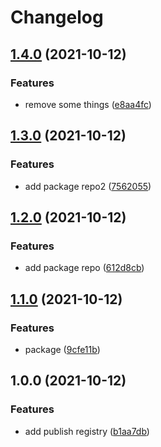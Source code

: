 # Changelog

## [1.4.0](https://www.github.com/withshepherd/codegen-graphql-zod/compare/v1.3.0...v1.4.0) (2021-10-12)


### Features

* remove some things ([e8aa4fc](https://www.github.com/withshepherd/codegen-graphql-zod/commit/e8aa4fc8cf0c927ba162b9826cfbd35954235aa8))

## [1.3.0](https://www.github.com/withshepherd/codegen-graphql-zod/compare/v1.2.0...v1.3.0) (2021-10-12)


### Features

* add package repo2 ([7562055](https://www.github.com/withshepherd/codegen-graphql-zod/commit/756205522b8e3083479bb723564d12fd17650eab))

## [1.2.0](https://www.github.com/withshepherd/codegen-graphql-zod/compare/v1.1.0...v1.2.0) (2021-10-12)


### Features

* add package repo ([612d8cb](https://www.github.com/withshepherd/codegen-graphql-zod/commit/612d8cb6eb9daa316abbb9374635f0883c038388))

## [1.1.0](https://www.github.com/withshepherd/codegen-graphql-zod/compare/v1.0.0...v1.1.0) (2021-10-12)


### Features

* package ([9cfe11b](https://www.github.com/withshepherd/codegen-graphql-zod/commit/9cfe11be1c552f7c13fb38b5129152230f8a2c04))

## 1.0.0 (2021-10-12)


### Features

* add publish registry ([b1aa7db](https://www.github.com/withshepherd/codegen-graphql-zod/commit/b1aa7dbb12cb92ae6d0beb2a3274c02f96456513))
